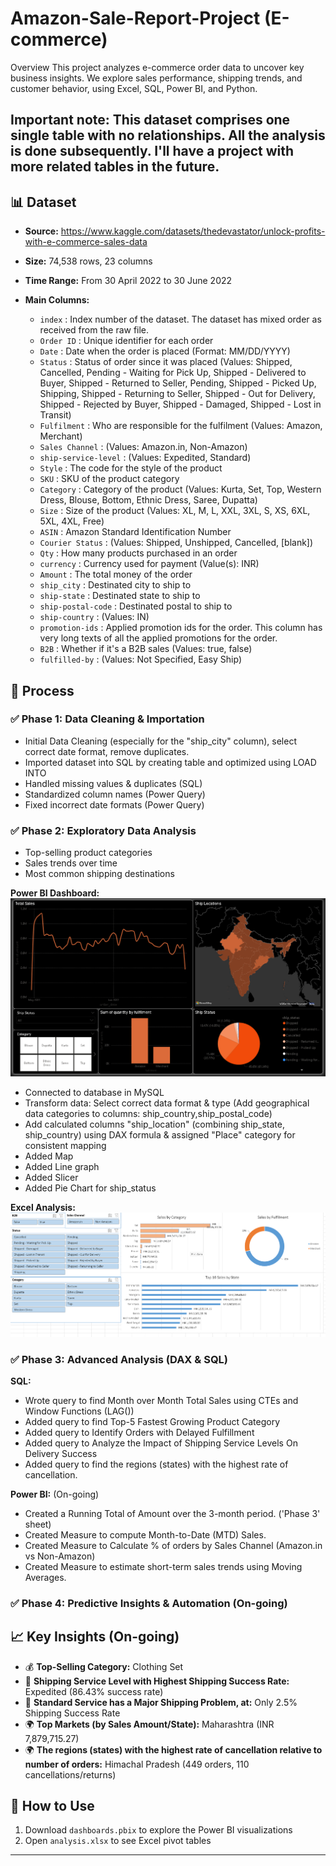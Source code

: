 # Amazon-Sale-Report-Project (E-commerce)

Overview
This project analyzes e-commerce order data to uncover key business insights. We explore sales performance, shipping trends, and customer behavior, using Excel, SQL, Power BI, and Python.

## Important note: This dataset comprises one single table with no relationships. All the analysis is done subsequently. I'll have a project with more related tables in the future.

## 📊 Dataset
- **Source:** https://www.kaggle.com/datasets/thedevastator/unlock-profits-with-e-commerce-sales-data
- **Size:** 74,538 rows, 23 columns
- **Time Range:** From 30 April 2022 to 30 June 2022
- **Main Columns:**

  - `index` : Index number of the dataset. The dataset has mixed order as received from the raw file.
  - `Order ID` : Unique identifier for each order
  - `Date` : Date when the order is placed (Format: MM/DD/YYYY)
  - `Status` : Status of order since it was placed (Values: Shipped, Cancelled, Pending - Waiting for Pick Up, Shipped - Delivered to Buyer, Shipped - Returned to Seller, Pending, Shipped - Picked Up, Shipping, Shipped - Returning to Seller, Shipped - Out for Delivery, Shipped - Rejected by Buyer, Shipped - Damaged, Shipped - Lost in Transit)
  - `Fulfilment` : Who are responsible for the fulfilment (Values: Amazon, Merchant)
  - `Sales Channel` : (Values: Amazon.in, Non-Amazon)
  - `ship-service-level` : (Values: Expedited, Standard)
  - `Style` : The code for the style of the product
  - `SKU` : SKU of the product category
  - `Category` : Category of the product (Values: Kurta, Set, Top, Western Dress, Blouse, Bottom, Ethnic Dress, Saree, Dupatta)
  - `Size` : Size of the product (Values: XL, M, L, XXL, 3XL, S, XS, 6XL, 5XL, 4XL, Free)
  - `ASIN` : Amazon Standard Identification Number
  - `Courier Status` : (Values: Shipped, Unshipped, Cancelled, [blank])
  - `Qty` : How many products purchased in an order
  - `currency` : Currency used for payment (Value(s): INR)
  - `Amount` : The total money of the order
  - `ship_city` : Destinated city to ship to
  - `ship-state` : Destinated state to ship to 
  - `ship-postal-code` : Destinated postal to ship to
  - `ship-country` : (Values: IN)
  - `promotion-ids` : Applied promotion ids for the order. This column has very long texts of all the applied promotions for the order.
  - `B2B` : Whether if it's a B2B sales (Values: true, false)
  - `fulfilled-by` : (Values: Not Specified, Easy Ship)


## 📌 Process
### ✅ **Phase 1: Data Cleaning & Importation**
- Initial Data Cleaning (especially for the "ship_city" column), select correct date format, remove duplicates.
- Imported dataset into SQL by creating table and optimized using LOAD INTO
- Handled missing values & duplicates (SQL)
- Standardized column names (Power Query)
- Fixed incorrect date formats (Power Query)

### ✅ **Phase 2: Exploratory Data Analysis**
- Top-selling product categories  
- Sales trends over time  
- Most common shipping destinations  

**Power BI Dashboard:**
![Sales Dashboard](images/dashboard_screenshot.png)
- Connected to database in MySQL
- Transform data: Select correct data format & type (Add geographical data categories to columns: ship_country,ship_postal_code)
- Add calculated columns "ship_location" (combining ship_state, ship_country) using DAX formula & assigned "Place" category for consistent mapping
- Added Map
- Added Line graph
- Added Slicer
- Added Pie Chart for ship_status


**Excel Analysis:**
![Pivot Table Insights](images/Excel_Analysis.png)


### ✅ **Phase 3: Advanced Analysis (DAX & SQL)**

**SQL:**
- Wrote query to find Month over Month Total Sales using CTEs and Window Functions (LAG())
- Added query to find Top-5 Fastest Growing Product Category
- Added query to Identify Orders with Delayed Fulfillment
- Added query to Analyze the Impact of Shipping Service Levels On Delivery Success
- Added query to find the regions (states) with the highest rate of cancellation.

**Power BI:** (On-going)
- Created a Running Total of Amount over the 3-month period. ('Phase 3' sheet)
- Created Measure to compute Month-to-Date (MTD) Sales.
- Created Measure to Calculate % of orders by Sales Channel (Amazon.in vs Non-Amazon)
- Created Measure to estimate short-term sales trends using Moving Averages.


### ✅ **Phase 4: Predictive Insights & Automation** (On-going)


## 📈 Key Insights (On-going)
- 💰 **Top-Selling Category:** Clothing Set
- 🚚 **Shipping Service Level with Highest Shipping Success Rate:** Expedited (86.43% success rate)
- 🚚 **Standard Service has a Major Shipping Problem, at:** Only 2.5% Shipping Success Rate
- 🌍 **Top Markets (by Sales Amount/State):**  Maharashtra (INR 7,879,715.27)
- 🌍 **The regions (states) with the highest rate of cancellation relative to number of orders:** Himachal Pradesh (449 orders, 110 cancellations/returns)


## 💾 How to Use
1. Download `dashboards.pbix` to explore the Power BI visualizations  
2. Open `analysis.xlsx` to see Excel pivot tables  
---
